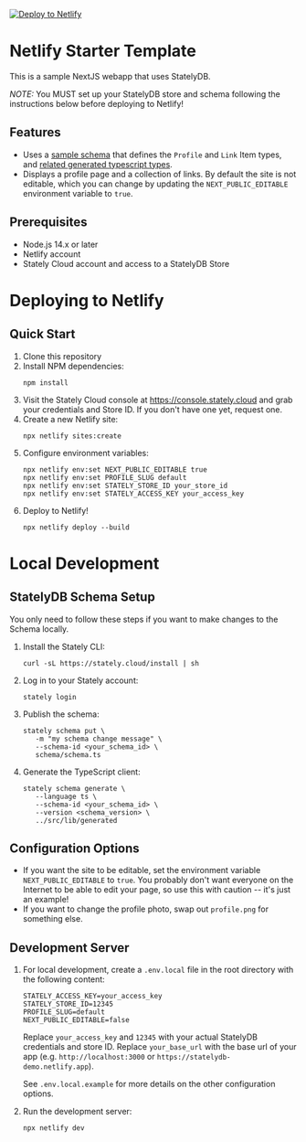 [![Deploy to Netlify](https://www.netlify.com/img/deploy/button.svg)](https://app.netlify.com/start/deploy?repository=https://github.com/StatelyCloud/netlify-starter-template#PROFILE_SLUG=default&NEXT_PUBLIC_EDITABLE=false)

# Netlify Starter Template

This is a sample NextJS webapp that uses StatelyDB.

*NOTE:* You MUST set up your StatelyDB store and schema following the instructions below before deploying to Netlify!

## Features

- Uses a [sample schema](./schema/schema.ts) that defines the `Profile` and `Link` Item types, and [related generated typescript types](./src/lib/generated).
- Displays a profile page and a collection of links. By default the site is not editable, which you can change by updating the `NEXT_PUBLIC_EDITABLE` environment variable to `true`.

## Prerequisites

- Node.js 14.x or later
- Netlify account
- Stately Cloud account and access to a StatelyDB Store

# Deploying to Netlify

## Quick Start

1. Clone this repository
2. Install NPM dependencies:
   ```
   npm install
   ```
3. Visit the Stately Cloud console at https://console.stately.cloud and grab your credentials and Store ID. If you don't have one yet, request one.
4. Create a new Netlify site:
   ```
   npx netlify sites:create
   ```
5. Configure environment variables:
   ```
   npx netlify env:set NEXT_PUBLIC_EDITABLE true
   npx netlify env:set PROFILE_SLUG default
   npx netlify env:set STATELY_STORE_ID your_store_id
   npx netlify env:set STATELY_ACCESS_KEY your_access_key
   ```
4. Deploy to Netlify!
   ```
   npx netlify deploy --build
   ```

# Local Development

## StatelyDB Schema Setup

You only need to follow these steps if you want to make changes to the Schema locally.

1. Install the Stately CLI:
   ```
   curl -sL https://stately.cloud/install | sh
   ```
2. Log in to your Stately account:
   ```
   stately login
   ```
3. Publish the schema:
   ```
   stately schema put \
      -m "my schema change message" \
      --schema-id <your_schema_id> \
      schema/schema.ts
   ```
4. Generate the TypeScript client:
   ```
   stately schema generate \
      --language ts \
      --schema-id <your_schema_id> \
      --version <schema_version> \
      ../src/lib/generated
   ```

## Configuration Options

* If you want the site to be editable, set the environment variable `NEXT_PUBLIC_EDITABLE` to `true`. You probably don't want everyone on the Internet to be able to edit your page, so use this with caution -- it's just an example!
* If you want to change the profile photo, swap out `profile.png` for something else.

## Development Server

1. For local development, create a `.env.local` file in the root directory with the following content:
   ```
   STATELY_ACCESS_KEY=your_access_key
   STATELY_STORE_ID=12345
   PROFILE_SLUG=default
   NEXT_PUBLIC_EDITABLE=false
   ```
   Replace `your_access_key` and `12345` with your actual StatelyDB credentials and store ID.  Replace `your_base_url` with the base url of your app (e.g. `http://localhost:3000` or `https://statelydb-demo.netlify.app`).

   See `.env.local.example` for more details on the other configuration options.


2. Run the development server:

   ```
   npx netlify dev
   ```
